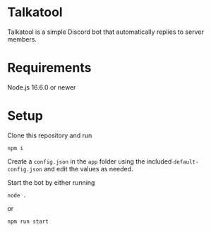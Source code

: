 # Talkatool

Talkatool is a simple Discord bot that automatically replies to server members.

# Requirements

Node.js 16.6.0 or newer

# Setup

Clone this repository and run

```npm i```

Create a `config.json` in the `app` folder using the included `default-config.json` and edit the values as needed.

Start the bot by either running

```
node .
```

or 

```
npm run start
```
